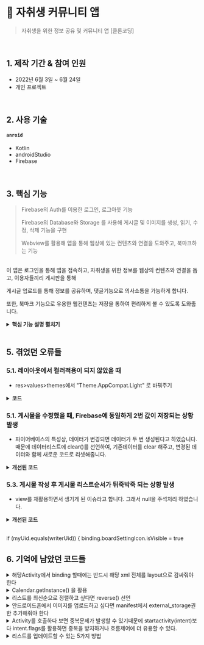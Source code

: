 # :pushpin: 자취생 커뮤니티 앱
> 자취생을 위한 정보 공유 및 커뮤니티 앱 [클론코딩]


</br>

## 1. 제작 기간 & 참여 인원
- 2022년 6월 3일 ~ 6월 24일
- 개인 프로젝트

</br>

## 2. 사용 기술
#### `anroid`
  - Kotlin
  - androidStudio
  - Firebase
  

</br>

## 3. 핵심 기능
> Firebase의 Auth를 이용한 로그인, 로그아웃 기능
>
> Firebase의 Database와 Storage 를 사용해 게시글 및 이미지를 생성, 읽기, 수정, 삭제 기능을 구현
>
> Webview를 활용해 앱을 통해 웹상에 있는 컨텐츠와 연결을 도와주고, 북마크하는 기능


<br>
이 앱은 로그인을 통해 앱을 접속하고, 자취생을 위한 정보를 웹상의 컨텐츠와 연결을 돕고, 이용자들끼리 게시판을 통해

게시글 업로드를 통해 정보를 공유하며, 댓글기능으로 의사소통을 가능하게 합니다.

또한, 북마크 기능으로 유용한 웹컨텐츠는 저장을 통하여 편리하게 볼 수 있도록 도와줍니다.






<details>
<summary><b>핵심 기능 설명 펼치기</b></summary>
<div markdown="1">

### 4.1. 메인 화면 & 로그인 화면
  
![스플래쉬화면](https://user-images.githubusercontent.com/103995985/175888653-7179700e-df5e-476c-ad8d-164c73c24bc9.png)![메인화면](https://user-images.githubusercontent.com/103995985/175973297-a86adac7-b20f-4eee-a178-16ff35a2aa36.png)


- ** Auth 로그인 기능 ** :pushpin: [코드 확인](https://github.com/EUNBINs/project_1/blob/master/app/src/main/java/com/eunbin/mysolelife/auth/IntroActivity.kt)

파이어베이스에서 FirebaseAuth 객체의 공유 인스턴스를 가져와 익명로그인을 가능하게 하고, binding을 사용하여 각 버튼을 누를 시, 

연결된 액티비티(로그인이나 회원가입)로 화면이 전환됩니다.

로그인이 성공하게 되면, intent.flag를 통해 메인액티비티로 연결합니다.

- ** 앱 기본 화면 ** :pushpin: [코드 확인](https://github.com/EUNBINs/project_1/blob/0bb6ce92a040bf58e9b2b0db1d7115badff368dc/app/src/main/java/com/eunbin/mysolelife/fragments/HomeFragment.kt)

navigation 구현을 통해 하단 imageview 바 마다 각각의 fragment로 연결시켜줍니다.

앱의 기본 메인화면이기 때문에 모든 카테고리와, 카테고리의 데이터, 게시판데이터들을 가져옵니다.

카테고리의 데이터는 layoutManager = GridLayoutManager(requireContext(), 2) 를 선언하여 2줄로 나열해 공간을 활용하여 보여주도록 합니다.


### 4.2. 북마크 체크인
![북마크화면](https://user-images.githubusercontent.com/103995985/175892726-69a23423-f00f-4f05-8774-a0eae8e79677.png) ![북마크저장화면](https://user-images.githubusercontent.com/103995985/175892759-74b9240d-52a9-42d4-b9db-cd87329b2909.png)

- **각각의 카테고리에 콘텐츠데이터 넣어주기 ** :pushpin: [코드 확인](https://github.com/EUNBINs/project_1/blob/0bb6ce92a040bf58e9b2b0db1d7115badff368dc/app/src/main/java/com/eunbin/mysolelife/contentsList/ContentListActivity.kt)   
  
Contents 데이터모델을 생성하고 Firebase database에 IF문을 활용하여 카테고리를 분류하여 database.getReference를 선언해 데이터를 넣어줍니다
  
recyclerview를 사용해 컨텐츠들을 Grid를 사용해 2열로 나열하여 보여주고,

여기서 IF문을 활용해 북마크 체크표시를 하게되면, firebase database에 데이터를 저장합니다

  
 
- ** 북마크 카테고리에 북마크목록 저장 ** :pushpin: [코드 확인](https://github.com/EUNBINs/project_1/blob/0bb6ce92a040bf58e9b2b0db1d7115badff368dc/app/src/main/java/com/eunbin/mysolelife/fragments/BookmarkFragment.kt)

북마크 체크표시와 함께 저장된 컨텐츠들은 Activity에 정렬되어 보여집니다.
  
Adapter로 연결해주고, intent.putExtra를 사용해 북마크 액티비티에서 컨텐츠 클릭시 해당 컨텐츠의 webUrl로 연결해준다.

WebUrl은 또 다른 Activity를 생성해 ContentsShow 액티비티에서 보여줍니다.
  
### 4.4. 웹컨텐츠로 연결
![카테고리화면](https://user-images.githubusercontent.com/103995985/175893463-f1fcca32-5122-486b-b2bc-b1a9cdede6ae.png) ![웹뷰화면](https://user-images.githubusercontent.com/103995985/175893493-944f207a-7d5d-41c9-8c21-01bead041687.png)

- ** 스토어 이미지바 클릭시 웹뷰로 이동 ** :pushpin: [코드 확인](https://github.com/EUNBINs/project_1/blob/0bb6ce92a040bf58e9b2b0db1d7115badff368dc/app/src/main/java/com/eunbin/mysolelife/fragments/StoreFragment.kt)
  
스토어 액티비티에서는 webView.loadUrl 사용해 ImageView 클릭시 해당Url로 연결됩니다. 따로 스토어주소가 준비되어 있지않아 네이버주소로 설정되었습니다.
 


### 4.5. 게시판 생성, 삭제, 수정
  ![게시판](https://user-images.githubusercontent.com/103995985/175895032-983abde5-2ab1-451d-8d9a-63cad7b5331b.png) ![내가쓴게시글](https://user-images.githubusercontent.com/103995985/175895070-4c93fc71-82e6-4cc7-94a4-79c74cc220f2.png)
  
  
- ** 게시판 목록 ** :pushpin: [코드 확인](https://github.com/EUNBINs/project_1/blob/0bb6ce92a040bf58e9b2b0db1d7115badff368dc/app/src/main/java/com/eunbin/mysolelife/fragments/TalkFragment.kt)

board데이터모델을 형성하고, Key값으로 구분하여 생성,삭제,수정한 게시물데이터는 Firebase database에 저장합니다.

ListView와 Adapter를 이용해 생성된 게시물들을 리스트형태로 Fragment에 보여주고, 

FBAuth의 uid 를 활용해 본인의 게시물은 주황색으로 표시되도록 보여줍니다.

  
![게시글](https://user-images.githubusercontent.com/103995985/175895390-3aa7bb3b-d15e-4cf1-b489-a6f85a2a8f15.png) ![게시글수정삭제](https://user-images.githubusercontent.com/103995985/175895407-32d71d99-0b1b-4228-a873-b59321a2cdac.png)

  
- ** 타인이 쓴 게시물과 내가 쓴 게시물 분리 ** :pushpin: [코드 확인](https://github.com/EUNBINs/project_1/blob/0bb6ce92a040bf58e9b2b0db1d7115badff368dc/app/src/main/java/com/eunbin/mysolelife/board/BoardInsideActivity.kt)

게시판의 데이터리스트 중에서 한 개의 게시물 클릭시, Firebase에서 데이터id를 기반으로 저장된 database를 가져와 보여주고,

visibility="invisible" 를 이용해 내가 쓴 게시물에서만 Dialog가 실현될 수 있도록 설정해줍니다.

Dialog가 실현되면 내가 작성한 게시물의 수정,삭제가 가능합니다.

- ** 게시물 이미지 업로드 ** :pushpin: [코드 확인](https://github.com/EUNBINs/project_1/blob/0bb6ce92a040bf58e9b2b0db1d7115badff368dc/app/src/main/java/com/eunbin/mysolelife/board/BoardWriteActivity.kt)

Firebas의 storage를 이용해 이미지를 업로드하고 불러올 수 있도록 해줍니다

이미지를 key값으로 저장하여 불러올 때 보다 쉽게 불러오도록 이름을 부여하여 Storage에 저장합니다.



### 4.6. 댓글 기능
![댓글1](https://user-images.githubusercontent.com/103995985/175895593-1042eeba-1939-4dfc-bd5c-259a7b79218f.png) ![댓글2](https://user-images.githubusercontent.com/103995985/175895614-c41b5e53-7fdd-4e4f-a0d2-3bd250810543.png)


- ** 게시물에 댓글 기능 ** :pushpin: [코드 확인](https://github.com/EUNBINs/project_1/blob/0bb6ce92a040bf58e9b2b0db1d7115badff368dc/app/src/main/java/com/eunbin/mysolelife/comment/CommentLVAdatper.kt)

마찬가지로 Firebase의 database에 comment레퍼런스를 생성하고, 댓글 입력시 값을 저장하여, 

Adapter를 이용해 database로부터 게시물로 comment 데이터를 불러옵니다.



</div>
</details>

</br>

## 5. 겪었던 오류들 
### 5.1. 레이아웃에서 컬러적용이 되지 않았을 때
- res>values>themes에서 "Theme.AppCompat.Light" 로 바꿔주기

<details>
<summary><b>코드</b></summary>
<div markdown="1">


~~~java
<resources xmlns:tools="http://schemas.android.com/tools">
    <!-- Base application theme. -->
    <style name="Theme.MySoleLife" parent="Theme.AppCompat.Light">
~~~


</div>
</details>


### 5.1. 게시물을 수정했을 때, Firebase에 동일하게 2번 값이 저장되는 상황 발생
- 파이어베이스의 특성상, 데이터가 변경되면 데이터가 두 번 생성된다고 하였습니다.
  때문에 데이터리스트에 clear()를 선언하여, 기존데이터를 clear 해주고, 변경된 데이터와 함께 새로운 코드로 리셋해줍니다.
<details>
<summary><b>개선된 코드</b></summary>
<div markdown="1">

~~~java

commentDataList.clear()

~~~

</div>
</details>

### 5.3. 게시물 작성 후 게시물 리스트순서가 뒤죽박죽 되는 상황 발생
- view를 재활용하면서 생기게 된 이슈라고 합니다. 그래서 null을 주석처리 하였습니다.

<details>
<summary><b>개선된 코드</b></summary>
<div markdown="1">


~~~java 
       var view = convertView
  //          if(view == null) { // view 를 재활용하면서 생기는 이슈
        view = LayoutInflater.from(parent?.context).inflate(R.layout.board_list_item, parent,false)
  //      }

~~~


</div>
</details>

</br>
  

  
if (myUid.equals(writerUid)) {
                        binding.boardSettingIcon.isVisible = true

## 6. 기억에 남았던 코드들
 


<details>
<summary> 해당Activity에서 binding 할때에는 반드시 해당 xml 전체를 layout으로 감싸줘야 한다 </summary>
<div markdown="1">
 
  
</div>
</details>

<details>
<summary>Calendar.getInstance() 을 활용</summary>
<div markdown="1">
  
 -SimpleDateFormat을 활용해 한국 시간과 시간표시패턴을 표현할 수 있었다
 -Locale 이란 사용자 언어 국가 및 장소 설정
 

</div>
</details>

<details>
<summary> 리스트를 최신순으로 정렬하고 싶다면 reverse() 선언 </summary>
<div markdown="1">
  
-boardKeyList.reverse()
 boardDataList.reverse()

  
</div>
</details>
    
<details>
<summary> 안드로이드폰에서 이미지를 업로드하고 싶다면 manifest에서 external_storage권한 추가해줘야 한다 </summary>
<div markdown="1">
  
-
   
</div>
</details>    

<details>
<summary>Activity를 호출하다 보면 중복문제가 발생할 수 있기때문에 startactivity(intent)보다 intent.flags를 활용하면
 중복을 방지하거나 흐름제어에 더 유용할 수 있다.</summary>
<div markdown="1">
  
 -
</div>
</details>    

<details>
  
<summary>리스트를 업데이트할 수 있는 5가지 방법</summary>
 - 리스트들의 삭제, 변경이 이루어지는 경우 업데이트를 해야한다 게시글리스트들을 reverse() 하였기에 전체업데이트를 실행
  
- 전체 업데이트 : notifyDataSetChanged
 
- 변경 : notifyItemChanged / notifyItemRangeChanged
 
- 추가 : notifyItemInserted / notifyItemRangeInserted
 
- 삭제 : notifyItemRemoved / notifyItemRangeRemoved
 
- 이동 : notifyItemMoved

<div markdown="1>
               
               
</div>
               
</details>
    
</br>

## 6. 회고 / 느낀점
자바를 공부하고, 안드로이드스튜디오를 사용해 작은 앱들을 만들어보면서 활용법을 익힌 후 처음으로 만든 프로젝트였던 만큼 설레는 출발이었고, 공을 많이 들였던 것 같습니다.
Adapter나 recyclerView 는 아직까지도 사용할 때마다 헷갈리고, 익숙하지 못하지만 반복학습을 통해 빠르게 손에 익히고 싶은 마음이 컸습니다.              
클래스의 새로운 인스턴스들을 접할때마 신기해하면서 코드를 작성한 순간이 몇몇 있는데, 더더욱 다양한 기술스택을 쌓아가고 싶습니다. 첫 발걸음이다 보니 오류가 났던 순간들을
메모하지 못한게 2,3가지 있었는데 다행히 큰 문제는 아니었는지 구글링과 stackoveflow를 통해 많은 도움을 얻었고, 한가지 적어내지 못한 오류가 있다면, 위의 프로젝트 배포코드를
비교하기 위하여 프로젝트를 오픈한적이 있는데, Gradle문제로 열리지 않았던 적이 있습니다. 초반에 검색을 통해 잘 나오지않아서 스페인유튜브를 보면서 번역하고, 오류를 고치려고           시도했던 기억이 남습니다. 
               
마지막엔 스택오버플로우의 도움으로 허무하게 해결되었지만 아직까지도 이 프로젝트 뿐만이 아니라 오류를 해결하기 위해 머리를 싸매는 순간이 많고,             
해결안되는 시간이 길어지다보니 이대로 프로젝트를 엎어야하는건 아닌가, 라는 부담감과 압박감을 느끼게 되는데 이때 잠시 리프레쉬시간을 가지면서 산책이나 반려견과 데이트하고나서         다시 시도해보면 해결되는 순간도 있었던 것 같습니다. 압박감에서 벗어나서 나무가 아닌 숲을보는 시야를 기르는 것도 중요하다고 생각합니다.
다음 프로젝트는 서버를 연동한 앱을 공부할 예정입니다.             

Ended on June 28, 2022



